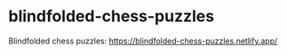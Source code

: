 # blindfolded-chess-puzzles
Blindfolded chess puzzles: https://blindfolded-chess-puzzles.netlify.app/
